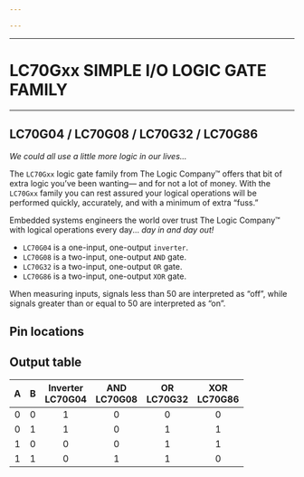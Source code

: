 ```yaml
---

---
```


----

# LC70Gxx SIMPLE I/O LOGIC GATE FAMILY

----

## LC70G04 / LC70G08 / LC70G32 / LC70G86


_We could all use a little more logic in our lives..._

The `LC70Gxx` logic gate family from The Logic Company™ offers that bit of extra logic you’ve been wanting— and for not a lot of money. With the `LC70Gxx` family you can rest assured your logical operations will be performed quickly, accurately, and with a minimum of extra “fuss.”

Embedded systems engineers the world over trust The Logic Company™ with logical operations every day... _day in and day out!_

- `LC70G04` is a one-input, one-output `inverter`.
- `LC70G08` is a two-input, one-output `AND` gate.
- `LC70G32` is a two-input, one-output `OR` gate.
- `LC70G86` is a two-input, one-output `XOR` gate.

When measuring inputs, signals less than 50 are interpreted as “off”, while signals greater than or equal to 50 are interpreted as “on”.

<WideSubtitleBlock>

## Pin locations
</WideSubtitleBlock>

<TwoCols class="--align-center">
<template #left>

<ImgContainer>

<img src="/images/26.webp" alt="LC70G04" />
</ImgContainer>
</template>
<template #right>

<ImgContainer>

<img src="/images/25.webp" alt="LC70G08" />
</ImgContainer>
</template>
</TwoCols>

<WideSubtitleBlock>

## Output table
</WideSubtitleBlock>

<div class="--flex --justify-center">

| A | B | Inverter<br>LC70G04 | AND<br>LC70G08 | OR<br>LC70G32 | XOR<br>LC70G86 |
|:-:|:-:|:-------------------:|:--------------:|:-------------:|:--------------:|
| 0 | 0 |          1          |       0        |       0       |       0        |
| 0 | 1 |          1          |       0        |       1       |       1        |
| 1 | 0 |          0          |       0        |       1       |       1        |
| 1 | 1 |          0          |       1        |       1       |       0        |
</div>
